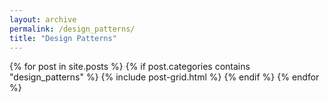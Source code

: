 ```yaml
---
layout: archive
permalink: /design_patterns/
title: "Design Patterns"
---
```


<div class="tiles">
{% for post in site.posts %}
  {% if post.categories contains "design_patterns" %}
		{% include post-grid.html %}
	{% endif %}
{% endfor %}
</div><!-- /.tiles -->
